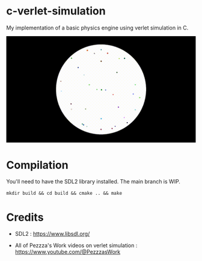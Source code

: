 # c-verlet-simulation
My implementation of a basic physics engine using verlet simulation in C.    

![Alt Text](./images/verlet.gif)

# Compilation
You'll need to have the SDL2 library installed. The main branch is WIP. 

    mkdir build && cd build && cmake .. && make 

# Credits
- SDL2 : https://www.libsdl.org/

- All of Pezzza's Work videos on verlet simulation : https://www.youtube.com/@PezzzasWork
